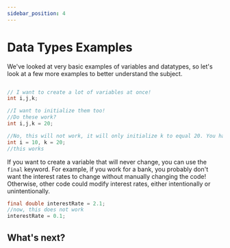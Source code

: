 ```yaml
---
sidebar_position: 4
---
```


# Data Types Examples

We've looked at very basic examples of variables and datatypes, so let's look at a few more examples to better understand the subject.

```java

// I want to create a lot of variables at once! 
int i,j,k;

//I want to initialize them too!
//Do these work?
int i,j,k = 20;

//No, this will not work, it will only initialize k to equal 20. You have to initialize them all seperately!
int i = 10, k = 20;
//this works
```

If you want to create a variable that will never change, you can use the `final` keyword. For example, if you work for a bank, you probably don't want the interest rates to change without manually changing the code! Otherwise, other code could modify interest rates, either intentionally or unintentionally.

```java
final double interestRate = 2.1;
//now, this does not work
interestRate = 0.1;
```

## What's next?

